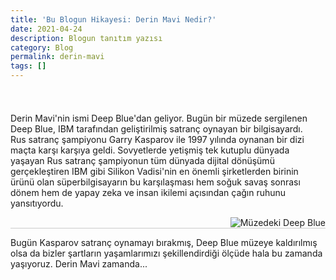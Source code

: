 ```yaml
---
title: 'Bu Blogun Hikayesi: Derin Mavi Nedir?'
date: 2021-04-24
description: Blogun tanıtım yazısı
category: Blog
permalink: derin-mavi
tags: []
---
```



<div class="row" style="margin-top: 1.5rem;border-bottom: 1px solid #ccc;display: inline-block;"><div class="eight column" style="
    max-width: 490px;
    float: left;
    padding-right: 20px;
">
    <p>
    Derin Mavi'nin ismi Deep Blue'dan geliyor. Bugün bir müzede sergilenen Deep Blue, IBM tarafından geliştirilmiş satranç oynayan bir bilgisayardı. Rus satranç şampiyonu Garry Kasparov ile 1997 yılında oynanan bir dizi maçta karşı karşıya geldi. Sovyetlerde yetişmiş tek kutuplu dünyada yaşayan Rus satranç şampiyonun tüm dünyada dijital dönüşümü gerçekleştiren IBM gibi Silikon Vadisi'nin en önemli şirketlerden birinin ürünü olan süperbilgisayarın bu karşılaşması hem soğuk savaş sonrası dönem hem de yapay zeka ve insan ikilemi açısından çağın ruhunu yansıtıyordu.
    </p>
    </div><div class="s" style="
    max-width: 275px;
    float: right;
    padding-left: 20px;
"><img class="u-max-full-width" src="https://derinmavi.io/images/ibm-deep-blue-in-museum.jpg" alt="Müzedeki Deep Blue"></div></div>

<div class="row" style="margin-bottom: 2.5rem; display: inline-block;">
<p>Bugün Kasparov satranç oynamayı bırakmış, Deep Blue müzeye kaldırılmış olsa da bizler şartların yaşamlarımızı şekillendirdiği ölçüde hala bu zamanda yaşıyoruz. Derin Mavi zamanda...</p>
</div>



